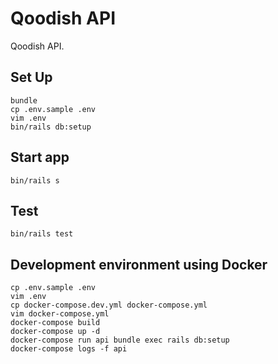 # Qoodish API
Qoodish API.

## Set Up
`bundle`  
`cp .env.sample .env`  
`vim .env`  
`bin/rails db:setup`

## Start app
`bin/rails s`

## Test
`bin/rails test`

## Development environment using Docker
`cp .env.sample .env`  
`vim .env`  
`cp docker-compose.dev.yml docker-compose.yml`  
`vim docker-compose.yml`  
`docker-compose build`  
`docker-compose up -d`  
`docker-compose run api bundle exec rails db:setup`  
`docker-compose logs -f api`  
